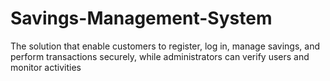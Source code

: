 # Savings-Management-System
The solution that  enable customers to register, log in, manage savings, and perform transactions securely, while administrators can verify users and monitor activities
